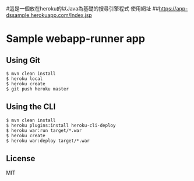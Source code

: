 #這是一個放在heroku的以Java為基礎的搜尋引擎程式
使用網址
##https://app-dssample.herokuapp.com/Index.jsp
# Sample webapp-runner app

## Using Git

```
$ mvn clean install
$ heroku local
$ heroku create
$ git push heroku master
```

## Using the CLI

```
$ mvn clean install
$ heroku plugins:install heroku-cli-deploy
$ heroku war:run target/*.war
$ heroku create
$ heroku war:deploy target/*.war
```

## License

MIT


